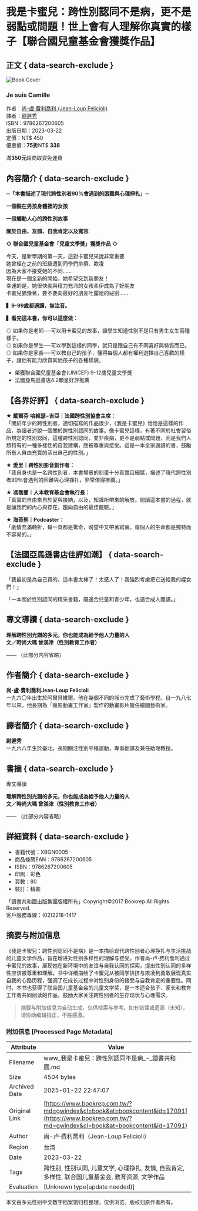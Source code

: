 # 我是卡蜜兒：跨性別認同不是病，更不是弱點或問題！世上會有人理解你真實的樣子【聯合國兒童基金會獲獎作品】

## 正文 { data-search-exclude }


![Book Cover](https://www.bookrepclub.com.tw/webroot/file/book/pic_1678687226_17613_8.jpg)

### Je suis Camille

作者：[尚-盧‧費利喬利 (Jean-Loup Felicioli)](javascript:void(0);)  
譯者：[尉遲秀](javascript:void(0);)  
ISBN：9786267200605  
出版日期：2023-03-22  
定價：NT$ 450  
優惠價：**75折**NT$ **338**  

滿**350元**超商取貨免運費

## 內容簡介 { data-search-exclude }

**─「本書描述了現代跨性別者90%會遇到的困難與心理掙扎」─**

**一個裝在男孩身體裡的女孩**

**一段觸動人心的跨性別故事**

**關於自由、友誼、自我肯定以及寬容**

**◇** **聯合國兒童基金會「兒童文學獎」獲獎作品** **◇**

今天，是新學期的第一天，這對卡蜜兒來說非常重要  
她曾經在之前的班級遭到同學們排擠、欺凌  
因為大家不接受她的不同……  
現在是一個全新的開始，她希望交到新朋友！  
幸運的是，她很快就與精力充沛的女孩柔伊成為了好朋友  
卡蜜兒猶豫著，要不要向最好的朋友吐露她的祕密……

**▍9-99歲都適讀，無注音。**

**▍看完這本書，你可以這麼做：**

◎ 如果你是老師──可以用卡蜜兒的故事，讓學生知道性別不是只有男生女生兩種樣子。  
◎ 如果你是學生──可以學到這樣的同學，就只是跟自己有不同喜好與特質而已。  
◎ 如果你是家長──可以教自己的孩子，懂得每個人都有權利選擇自己喜歡的樣子，讓他有能力欣賞其他孩子的各種樣貌。

-   榮獲聯合國兒童基金會(UNICEF) 9-12歲兒童文學獎
-   法國亞馬遜書店4.2顆星好評推薦  

## 【各界好評】 { data-search-exclude }

★ **戴爾芬‧哈維瑟−吉亞｜法國跨性別協會主席：**  
「關於年少的跨性別者，適切描寫的作品很少，《我是卡蜜兒》恰恰是這樣的作品，為讀者述說一個關於跨性別認同的故事。像卡蜜兒這樣，有著不同於社會習俗所規定的性別認同，這種跨性別認同，並非疾病，更不是弱點或問題，而是我們人類特有的一種多樣性的自我建構，應被尊重與接受。這是一本全家適讀的書，鼓勵所有人自由充實的活出自己的性別。」

★ **愛里｜跨性別影音創作者：**  
「我自身也是一名跨性別者，本書場景的刻畫十分真實且細膩，描述了現代跨性別者90％會遇到的困難與心理掙扎，非常值得推薦。」

★ **馮喬蘭｜人本教育基金會執行長：**  
「真實的自由來自於愛與接納，以及，知識所帶來的解放。閱讀這本書的過程，就是讓我們的內心與存在，趨向自由的最佳體驗。」

★ **海苔熊｜Podcaster：**  
「劇情充滿轉折，每一頁都是驚奇，盼望中又帶著寫實。每個人的生命都是獨特而不容易的。」

## 【法國亞馬遜書店佳評如潮】 { data-search-exclude }

「我最初是為自己買的，這本書太棒了！太感人了！我強烈考慮把它送給我的姪女們！」

「一本關於性別認同的精采書籍，既適合兒童和青少年，也適合成人閱讀。」

## 專文導讀 { data-search-exclude }

**理解跨性別光譜的多元，你也能成為給予他人力量的人**  
**文／時尚大嗎 曾渼津（性別教育工作者）**

—— （此部分内容省略）

## 作者簡介  { data-search-exclude }

**尚-盧‧費利喬利Jean-Loup Felicioli**  
一九六〇年出生於阿爾貝維爾。他在幾個不同的城市完成了藝術學程。自一九八七年以來，他長期為「瘋影動畫工作室」製作的動畫影片擔任繪圖藝術家。

## 譯者簡介 { data-search-exclude }

**尉遲秀**  
一九六八年生於臺北，長期關注性別平權運動，專事翻譯及兼任助理教授。

## 書摘  { data-search-exclude }

專文導讀

**理解跨性別光譜的多元，你也能成為給予他人力量的人**  
**文／時尚大嗎 曾渼津（性別教育工作者）**  

—— （此部分内容省略）

## 詳細資料 { data-search-exclude }

- 書籍代號：XBGN0005  
- 商品條碼EAN：9786267200605  
- ISBN：9786267200605  
- 印刷：彩色  
- 頁數：80  
- 裝訂：精裝  

「讀書共和國出版集團版權所有」Copyright©2017 Bookrep All Rights Reserved.  
客戶服務專線：(02)2218-1417
<!-- tcd_original_link https://www.bookrep.com.tw/?md=gwindex&cl=book&at=bookcontent&id=17091 -->


## 摘要与附加信息

<!-- tcd_abstract -->
《我是卡蜜兒：跨性別認同不是病》是一本描绘现代跨性别者心理挣扎与生活挑战的儿童文学作品，旨在增进对性别多样性的理解与接受。作者尚-卢‧费利喬利通过卡蜜兒的故事，展现她在新环境中的友谊与自我认同的探索，提出性别认同的多样性应该被尊重和理解。书中详细描绘了卡蜜兒从被同学排挤与欺凌到勇敢展现真实自我的心路历程，强调了在成长过程中对性别身份的接受与自我肯定的重要性。同时，本书也获得了联合国儿童基金会的儿童文学奖，是一本适合孩子、家长和教育工作者共同阅读的作品，鼓励大家关注跨性别者的生存现状与心理需求。
<!-- tcd_abstract_end -->

> 摘要与附加信息为自动生成，仅供检索与参考。如有错误或遗漏（未知），请协助编辑指正，不胜感激。

### 附加信息 [Processed Page Metadata]

| Attribute       | Value                                  |
|-----------------|----------------------------------------|
| Filename        | www_我是卡蜜兒：跨性別認同不是病_-_讀書共和國.md                             |
| Size            | 4504 bytes                           |
| Archived Date   | 2025-01-22 22:47:07                             |
| Original Link   | [https://www.bookrep.com.tw/?md=gwindex&cl=book&at=bookcontent&id=17091](https://www.bookrep.com.tw/?md=gwindex&cl=book&at=bookcontent&id=17091)                       |
| Author          | 尚-卢‧费利喬利（Jean-Loup Felicioli）                               |
| Region          | 台湾                               |
| Date            | 2023-03-22                                 |
| Tags            | 跨性别, 性别认同, 儿童文学, 心理挣扎, 友情, 自我肯定, 多样性, 联合国儿童基金会, 教育资源, 文学作品                                 |
| Evaluation            | [Unknown type(update needed)]                                 |
<!-- tcd_table_end -->

本文由多元性别中文数字档案馆归档整理，仅供浏览。版权归原作者所有。
